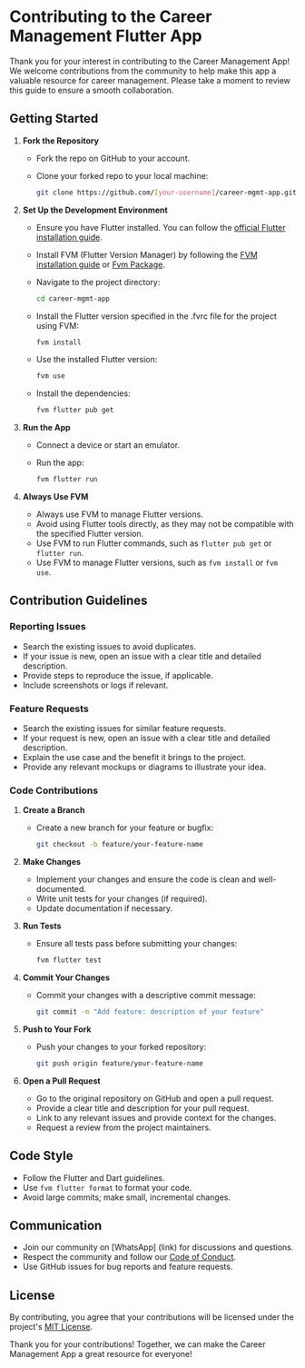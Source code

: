 # Contributing to the Career Management Flutter App

Thank you for your interest in contributing to the Career Management App! We welcome contributions from the community to help make this app a valuable resource for career management. Please take a moment to review this guide to ensure a smooth collaboration.

## Getting Started

1. **Fork the Repository**

   - Fork the repo on GitHub to your account.
   - Clone your forked repo to your local machine:

     ```bash
     git clone https://github.com/[your-username]/career-mgmt-app.git
     ```

2. **Set Up the Development Environment**

   - Ensure you have Flutter installed. You can follow the [official Flutter installation guide](https://flutter.dev/docs/get-started/install).
   - Install FVM (Flutter Version Manager) by following the [FVM installation guide](https://fvm.app/documentation/getting-started/installation) or [Fvm Package](https://pub.dev/packages/fvm).
   - Navigate to the project directory:

     ```bash
     cd career-mgmt-app
     ```

   - Install the Flutter version specified in the .fvrc file for the project using FVM:

     ```bash
     fvm install
     ```

   - Use the installed Flutter version:

     ```bash
     fvm use
     ```

   - Install the dependencies:

     ```bash
     fvm flutter pub get
     ```

3. **Run the App**

   - Connect a device or start an emulator.
   - Run the app:

     ```bash
     fvm flutter run
     ```

4. **Always Use FVM**
   - Always use FVM to manage Flutter versions.
   - Avoid using Flutter tools directly, as they may not be compatible with the specified Flutter version.
   - Use FVM to run Flutter commands, such as `flutter pub get` or `flutter run`.
   - Use FVM to manage Flutter versions, such as `fvm install` or `fvm use`.

## Contribution Guidelines

### Reporting Issues

- Search the existing issues to avoid duplicates.
- If your issue is new, open an issue with a clear title and detailed description.
- Provide steps to reproduce the issue, if applicable.
- Include screenshots or logs if relevant.

### Feature Requests

- Search the existing issues for similar feature requests.
- If your request is new, open an issue with a clear title and detailed description.
- Explain the use case and the benefit it brings to the project.
- Provide any relevant mockups or diagrams to illustrate your idea.

### Code Contributions

1. **Create a Branch**

   - Create a new branch for your feature or bugfix:

     ```bash
     git checkout -b feature/your-feature-name
     ```

2. **Make Changes**

    - Implement your changes and ensure the code is clean and well-documented.
    - Write unit tests for your changes (if required).
    - Update documentation if necessary.

3. **Run Tests**

   - Ensure all tests pass before submitting your changes:

     ```bash
     fvm flutter test
     ```

4. **Commit Your Changes**

   - Commit your changes with a descriptive commit message:

     ```bash
     git commit -m "Add feature: description of your feature"
     ```

5. **Push to Your Fork**

   - Push your changes to your forked repository:

     ```bash
     git push origin feature/your-feature-name
     ```

6. **Open a Pull Request**

    - Go to the original repository on GitHub and open a pull request.
    - Provide a clear title and description for your pull request.
    - Link to any relevant issues and provide context for the changes.
    - Request a review from the project maintainers.

## Code Style

- Follow the Flutter and Dart guidelines.
- Use `fvm flutter format` to format your code.
- Avoid large commits; make small, incremental changes.

## Communication

- Join our community on [WhatsApp] (link) for discussions and questions.
- Respect the community and follow our [Code of Conduct](CODE_OF_CONDUCT.md).
- Use GitHub issues for bug reports and feature requests.

## License

By contributing, you agree that your contributions will be licensed under the project's [MIT License](LICENSE).

Thank you for your contributions! Together, we can make the Career Management App a great resource for everyone!
